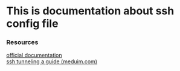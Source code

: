 # This is documentation about ssh config file

### Resources
[official documentation](https://www.ssh.com/ssh/config/)
<br />
[ssh tunneling a guide (meduim.com)](https://medium.com/the-kickstarter/ssh-tunneling-a-guide-79075d52ed43)
